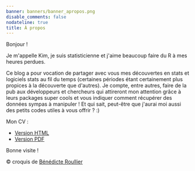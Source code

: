 ```yaml
---
banner: banners/banner_apropos.png
disable_comments: false
nodateline: true
title: À propos
---
```


Bonjour ! 
  
  Je m'appelle Kim, je suis statisticienne et j'aime beaucoup faire du R à mes heures perdues.
  
  Ce blog a pour vocation de partager avec vous mes découvertes en stats et logiciels stats au fil du temps (certaines périodes étant certainement plus propices à la découverte que d'autres). Je compte, entre autres, faire de la pub aux développeurs et chercheurs qui attireront mon attention grâce à leurs packages super cools et vous indiquer comment récupérer des données sympas à manipuler ! Et qui sait, peut-être que j'aurai moi aussi des petits codes utiles à vous offrir ? :)
  
  Mon CV : 
  
  - [Version HTML](https://antuki.github.io/slides/CV/CV4.html)
  - [Version PDF](https://antuki.github.io/slides/CV/CV_ANTUNEZ_online.pdf)


  
  Bonne visite !
  
© croquis de [Bénédicte Roullier](https://twitter.com/roullierb)
 
